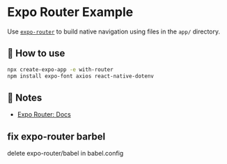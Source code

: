 # Expo Router Example

Use [`expo-router`](https://docs.expo.dev/router/introduction/) to build native navigation using files in the `app/` directory.

## 🚀 How to use

```sh
npx create-expo-app -e with-router
npm install expo-font axios react-native-dotenv
```

## 📝 Notes

- [Expo Router: Docs](https://docs.expo.dev/router/introduction/)

## fix expo-router barbel
delete expo-router/babel in babel.config